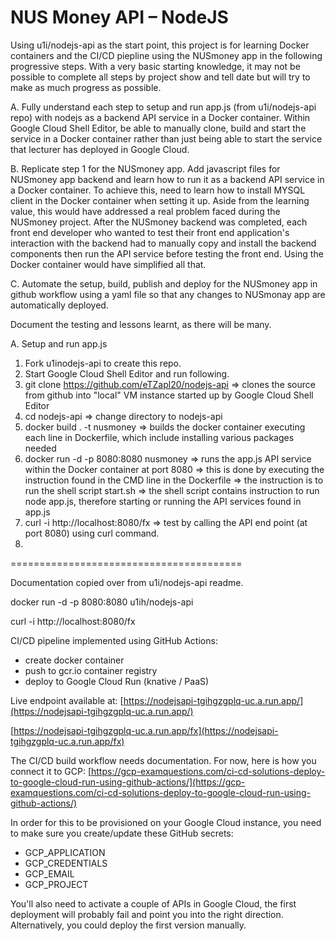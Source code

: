 # NUS Money API – NodeJS

Using u1i/nodejs-api as the start point, this project is for learning Docker containers and the CI/CD piepline using the NUSmoney app in the following progressive steps.  With a very basic starting knowledge, it may not be possible to complete all steps by project show and tell date but will try to make as much progress as possible.

A. Fully understand each step to setup and run app.js (from u1i/nodejs-api repo) with nodejs as a backend API service in a Docker container.  Within Google Cloud Shell Editor, be able to manually clone, build and start the service in a Docker container rather than just being able to start the service that lecturer has deployed in Google Cloud.

B. Replicate step 1 for the NUSmoney app.  Add javascript files for NUSmoney app backend and learn how to run it as a backend API service in a Docker container.  To achieve this, need to learn how to install MYSQL client in the Docker container when setting it up.  Aside from the learning value, this would have addressed a real problem faced during the NUSmoney project.  After the NUSmoney backend was completed, each front end developer who wanted to test their front end application's interaction with the backend had to manually copy and install the backend components then run the API service before testing the front end.  Using the Docker container would have simplified all that.

C. Automate the setup, build, publish and deploy for the NUSmoney app in github workflow using a yaml file so that any changes to NUSmonay app are automatically deployed.

Document the testing and lessons learnt, as there will be many.

A. Setup and run app.js
1. Fork u1inodejs-api to create this repo.
2. Start Google Cloud Shell Editor and run following.
3. git clone https://github.com/eTZapl20/nodejs-api => clones the source from github into "local" VM instance started up by Google Cloud Shell Editor
5. cd nodejs-api => change directory to nodejs-api
6. docker build . -t nusmoney => builds the docker container executing each line in Dockerfile, which include installing various packages needed
7. docker run -d -p 8080:8080 nusmoney => runs the app.js API service within the Docker container at port 8080 => this is done by executing the instruction found in the CMD line in the Dockerfile => the instruction is to run the shell script start.sh => the shell script contains instruction to run node app.js, therefore starting or running the API services found in app.js
8. curl -i http://localhost:8080/fx => test by calling the API end point (at port 8080) using curl command.
9. 

========================================

Documentation copied over from u1i/nodejs-api readme.

docker run -d -p 8080:8080 u1ih/nodejs-api

curl -i http://localhost:8080/fx

CI/CD pipeline implemented using GitHub Actions:

* create docker container
* push to gcr.io container registry
* deploy to Google Cloud Run (knative / PaaS)

Live endpoint available at: [https://nodejsapi-tgihgzgplq-uc.a.run.app/](https://nodejsapi-tgihgzgplq-uc.a.run.app/)

[https://nodejsapi-tgihgzgplq-uc.a.run.app/fx](https://nodejsapi-tgihgzgplq-uc.a.run.app/fx)


The CI/CD build workflow needs documentation. For now, here is how you connect it to GCP: [https://gcp-examquestions.com/ci-cd-solutions-deploy-to-google-cloud-run-using-github-actions/](https://gcp-examquestions.com/ci-cd-solutions-deploy-to-google-cloud-run-using-github-actions/)

In order for this to be provisioned on your Google Cloud instance, you need to make sure you create/update these GitHub secrets:

* GCP_APPLICATION
* GCP_CREDENTIALS
* GCP_EMAIL
* GCP_PROJECT

You'll also need to activate a couple of APIs in Google Cloud, the first deployment will probably fail and point you into the right direction. Alternatively, you could deploy the first version manually.
